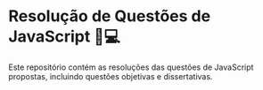 # Resolução de Questões de JavaScript 📝💻

Este repositório contém as resoluções das questões de JavaScript propostas, incluindo questões objetivas e dissertativas.
